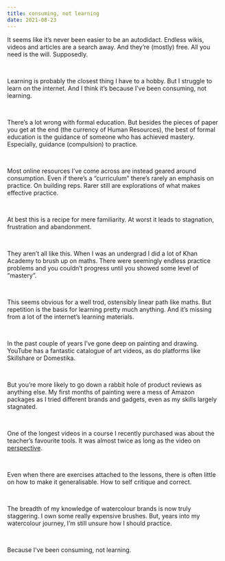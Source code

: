 ```yaml
---
title: consuming, not learning
date: 2021-08-23
---
```


<p>It seems like it’s never been easier to be an autodidact. Endless wikis, videos and articles are a search away. And they’re (mostly) free. All you need is the will. Supposedly.</p><br><p>Learning is probably the closest thing I have to a hobby. But I struggle to learn on the internet. And I think it’s because I’ve been consuming, not learning.</p><br><p>There’s a lot wrong with formal education. But besides the pieces of paper you get at the end (the currency of Human Resources), the best of formal education is the guidance of someone who has achieved mastery. Especially, guidance (compulsion) to practice.</p><br><p>Most online resources I’ve come across are instead geared around consumption. Even if there’s a “curriculum” there’s rarely an emphasis on practice. On building reps. Rarer still are explorations of what makes effective practice.</p><br><p>At best this is a recipe for mere familiarity. At worst it leads to stagnation, frustration and abandonment.</p><br><p>They aren’t all like this. When I was an undergrad I did a lot of Khan Academy to brush up on maths. There were seemingly endless practice problems and you couldn’t progress until you showed some level of “mastery”.</p><br><p>This seems obvious for a well trod, ostensibly linear path like maths. But repetition is the basis for learning pretty much anything. And it’s missing from a lot of the internet’s learning materials.</p><br><p>In the past couple of years I’ve gone deep on painting and drawing. YouTube has a fantastic catalogue of art videos, as do platforms like Skillshare or Domestika.</p><br><p>But you’re more likely to go down a rabbit hole of product reviews as anything else. My first months of painting were a mess of Amazon packages as I tried different brands and gadgets, even as my skills largely stagnated.</p><br><p>One of the longest videos in a course I recently purchased was about the teacher’s favourite tools. It was almost twice as long as the video on <a href="https://en.m.wikipedia.org/wiki/Perspective_(graphical)">perspective</a>.</p><br><p>Even when there are exercises attached to the lessons, there is often little on how to make it generalisable. How to self critique and correct.</p><br><p>The breadth of my knowledge of watercolour brands is now truly staggering. I own some really expensive brushes. But, years into my watercolour journey, I’m still unsure how I should practice.</p><br><p>Because I’ve been consuming, not learning.</p><br>